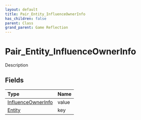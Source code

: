 ```yaml
---
layout: default
title: Pair_Entity_InfluenceOwnerInfo
has_children: false
parent: Class
grand_parent: Game Reflection
---
```

# Pair_Entity_InfluenceOwnerInfo
Description 

## Fields

| Type | Name |
|:----------|:--------------|
| [InfluenceOwnerInfo](/riftbreaker-wiki/docs/game-reflection/classes/influence_owner_info/) | value |
| [Entity](/riftbreaker-wiki/docs/game-reflection/classes/entity/) | key |

